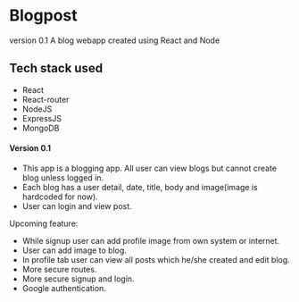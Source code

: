# Blogpost 
version 0.1
A blog webapp created using React and Node

## Tech stack used
* React
* React-router
* NodeJS
* ExpressJS
* MongoDB

#### Version 0.1

* This app is a blogging app. All user can view blogs but cannot create blog unless logged in.
* Each blog has a user detail, date, title, body and image(image is hardcoded for now).
* User can login and view post.

Upcoming feature: 
* While signup user can add profile image from own system or internet.
* User can add image to blog.
* In profile tab user can view all posts which he/she created and edit blog.
* More secure routes.
* More secure signup and login.
* Google authentication.
